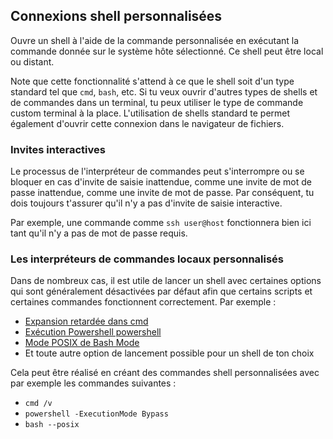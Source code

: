 ## Connexions shell personnalisées

Ouvre un shell à l'aide de la commande personnalisée en exécutant la commande donnée sur le système hôte sélectionné. Ce shell peut être local ou distant.

Note que cette fonctionnalité s'attend à ce que le shell soit d'un type standard tel que `cmd`, `bash`, etc. Si tu veux ouvrir d'autres types de shells et de commandes dans un terminal, tu peux utiliser le type de commande custom terminal à la place. L'utilisation de shells standard te permet également d'ouvrir cette connexion dans le navigateur de fichiers.

### Invites interactives

Le processus de l'interpréteur de commandes peut s'interrompre ou se bloquer en cas d'invite de saisie inattendue, comme une invite de mot de passe
inattendue, comme une invite de mot de passe. Par conséquent, tu dois toujours t'assurer qu'il n'y a pas d'invite de saisie interactive.

Par exemple, une commande comme `ssh user@host` fonctionnera bien ici tant qu'il n'y a pas de mot de passe requis.

### Les interpréteurs de commandes locaux personnalisés

Dans de nombreux cas, il est utile de lancer un shell avec certaines options qui sont généralement désactivées par défaut afin que certains scripts et certaines commandes fonctionnent correctement. Par exemple :

-   [Expansion retardée dans
    cmd](https://ss64.com/nt/delayedexpansion.html)
-   [Exécution Powershell
    powershell](https://learn.microsoft.com/en-us/powershell/module/microsoft.powershell.core/about/about_execution_policies?view=powershell-7.3)
-   [Mode POSIX de Bash
    Mode](https://www.gnu.org/software/bash/manual/html_node/Bash-POSIX-Mode.html)
- Et toute autre option de lancement possible pour un shell de ton choix

Cela peut être réalisé en créant des commandes shell personnalisées avec par exemple les commandes suivantes :

-   `cmd /v`
-   `powershell -ExecutionMode Bypass`
-   `bash --posix`